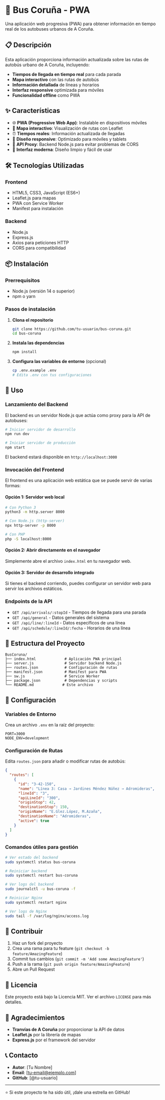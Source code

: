 # 🚌 Bus Coruña - PWA

Una aplicación web progresiva (PWA) para obtener información en tiempo real de los autobuses urbanos de A Coruña.

## 📋 Descripción

Esta aplicación proporciona información actualizada sobre las rutas de autobús urbano de A Coruña, incluyendo:

- **Tiempos de llegada en tiempo real** para cada parada
- **Mapa interactivo** con las rutas de autobús
- **Información detallada** de líneas y horarios
- **Interfaz responsive** optimizada para móviles
- **Funcionalidad offline** como PWA

## ✨ Características

- 🌐 **PWA (Progressive Web App)**: Instalable en dispositivos móviles
- 📍 **Mapa interactivo**: Visualización de rutas con Leaflet
- ⏰ **Tiempos reales**: Información actualizada de llegadas
- 📱 **Diseño responsive**: Optimizado para móviles y tablets
- 🔄 **API Proxy**: Backend Node.js para evitar problemas de CORS
- 🎨 **Interfaz moderna**: Diseño limpio y fácil de usar

## 🛠️ Tecnologías Utilizadas

### Frontend
- HTML5, CSS3, JavaScript (ES6+)
- Leaflet.js para mapas
- PWA con Service Worker
- Manifest para instalación

### Backend
- Node.js
- Express.js
- Axios para peticiones HTTP
- CORS para compatibilidad

## 📦 Instalación

### Prerrequisitos
- Node.js (versión 14 o superior)
- npm o yarn

### Pasos de instalación

1. **Clona el repositorio**
   ```bash
   git clone https://github.com/tu-usuario/bus-coruna.git
   cd bus-coruna
   ```

2. **Instala las dependencias**
   ```bash
   npm install
   ```

3. **Configura las variables de entorno** (opcional)
   ```bash
   cp .env.example .env
   # Edita .env con tus configuraciones
   ```

## 🚀 Uso

### Lanzamiento del Backend

El backend es un servidor Node.js que actúa como proxy para la API de autobuses:

```bash
# Iniciar servidor de desarrollo
npm run dev

# Iniciar servidor de producción
npm start
```

El backend estará disponible en `http://localhost:3000`

### Invocación del Frontend

El frontend es una aplicación web estática que se puede servir de varias formas:

#### Opción 1: Servidor web local
```bash
# Con Python 3
python3 -m http.server 8000

# Con Node.js (http-server)
npx http-server -p 8000

# Con PHP
php -S localhost:8000
```

#### Opción 2: Abrir directamente en el navegador
Simplemente abre el archivo `index.html` en tu navegador web.

#### Opción 3: Servidor de desarrollo integrado
Si tienes el backend corriendo, puedes configurar un servidor web para servir los archivos estáticos.

### Endpoints de la API

- `GET /api/arrivals/:stopId` - Tiempos de llegada para una parada
- `GET /api/general` - Datos generales del sistema
- `GET /api/line/:lineId` - Datos específicos de una línea
- `GET /api/schedule/:lineId/:fecha` - Horarios de una línea

## 📁 Estructura del Proyecto

```
BusCoruna/
├── index.html             # Aplicación PWA principal
├── server.js              # Servidor backend Node.js
├── routes.json            # Configuración de rutas
├── manifest.json          # Manifest para PWA
├── sw.js                  # Service Worker
├── package.json           # Dependencias y scripts
└── README.md             # Este archivo
```

## 🔧 Configuración

### Variables de Entorno
Crea un archivo `.env` en la raíz del proyecto:

```env
PORT=3000
NODE_ENV=development
```

### Configuración de Rutas
Edita `routes.json` para añadir o modificar rutas de autobús:

```json
{
  "routes": [
    {
      "id": "3-42-150",
      "name": "Línea 3: Casa → Jardines Méndez Núñez → Adromideras",
      "lineId": "3",
      "apiLineId": "300",
      "originStop": 42,
      "destinationStop": 150,
      "originName": "E.Glez.López, M.Azaña",
      "destinationName": "Adromideras",
      "active": true
    }
  ]
}
```



### Comandos útiles para gestión

```bash
# Ver estado del backend
sudo systemctl status bus-coruna

# Reiniciar backend
sudo systemctl restart bus-coruna

# Ver logs del backend
sudo journalctl -u bus-coruna -f

# Reiniciar Nginx
sudo systemctl restart nginx

# Ver logs de Nginx
sudo tail -f /var/log/nginx/access.log
```

## 🤝 Contribuir

1. Haz un fork del proyecto
2. Crea una rama para tu feature (`git checkout -b feature/AmazingFeature`)
3. Commit tus cambios (`git commit -m 'Add some AmazingFeature'`)
4. Push a la rama (`git push origin feature/AmazingFeature`)
5. Abre un Pull Request

## 📝 Licencia

Este proyecto está bajo la Licencia MIT. Ver el archivo `LICENSE` para más detalles.

## 🙏 Agradecimientos

- **Tranvías de A Coruña** por proporcionar la API de datos
- **Leaflet.js** por la librería de mapas
- **Express.js** por el framework del servidor

## 📞 Contacto

- **Autor**: [Tu Nombre]
- **Email**: [tu-email@ejemplo.com]
- **GitHub**: [@tu-usuario]

---

⭐ Si este proyecto te ha sido útil, ¡dale una estrella en GitHub! 